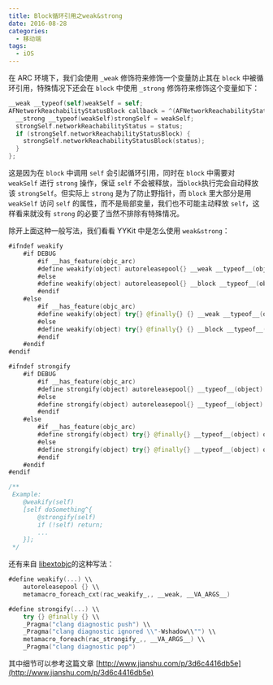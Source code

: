 ```yaml
---
title: Block循环引用之weak&strong
date: 2016-08-28
categories:
  - 移动端
tags:
  - iOS
---
```


在 ARC 环境下，我们会使用 `_weak` 修饰符来修饰一个变量防止其在 `block` 中被循环引用，特殊情况下还会在 `block` 中使用 `_strong` 修饰符来修饰这个变量如下：

```swift
__weak __typeof(self)weakSelf = self;
AFNetworkReachabilityStatusBlock callback = ^(AFNetworkReachabilityStatus status) {
  __strong __typeof(weakSelf)strongSelf = weakSelf;
  strongSelf.networkReachabilityStatus = status;
  if (strongSelf.networkReachabilityStatusBlock) {
    strongSelf.networkReachabilityStatusBlock(status);
  }
};
```

这是因为在 `block` 中调用 `self` 会引起循环引用，同时在 `block` 中需要对 `weakSelf` 进行 `strong` 操作，保证 `self` 不会被释放，当`block`执行完会自动释放该 `strongSelf`。但实际上 `strong` 是为了防止野指针，而 `block` 里大部分是用 `weakSelf` 访问 `self` 的属性，而不是局部变量，我们也不可能主动释放 `self`，这样看来就没有 `strong` 的必要了当然不排除有特殊情况。

除开上面这种一般写法，我们看看 YYKit 中是怎么使用 `weak&strong`：

```swift
#ifndef weakify
    #if DEBUG
        #if __has_feature(objc_arc)
        #define weakify(object) autoreleasepool{} __weak __typeof__(object) weak##_##object = object;
        #else
        #define weakify(object) autoreleasepool{} __block __typeof__(object) block##_##object = object;
        #endif
    #else
        #if __has_feature(objc_arc)
        #define weakify(object) try{} @finally{} {} __weak __typeof__(object) weak##_##object = object;
        #else
        #define weakify(object) try{} @finally{} {} __block __typeof__(object) block##_##object = object;
        #endif
    #endif
#endif

#ifndef strongify
    #if DEBUG
        #if __has_feature(objc_arc)
        #define strongify(object) autoreleasepool{} __typeof__(object) object = weak##_##object;
        #else
        #define strongify(object) autoreleasepool{} __typeof__(object) object = block##_##object;
        #endif
    #else
        #if __has_feature(objc_arc)
        #define strongify(object) try{} @finally{} __typeof__(object) object = weak##_##object;
        #else
        #define strongify(object) try{} @finally{} __typeof__(object) object = block##_##object;
        #endif
    #endif
#endif

/**
 Example:
    @weakify(self)
    [self doSomething^{
        @strongify(self)
        if (!self) return;
        ...
    }];
 */
```

还有来自 [libextobjc](https://github.com/jspahrsummers/libextobjc)的这种写法：

```swift
#define weakify(...) \\
    autoreleasepool {} \\
    metamacro_foreach_cxt(rac_weakify_,, __weak, __VA_ARGS__)

#define strongify(...) \\
    try {} @finally {} \\
    _Pragma("clang diagnostic push") \\
    _Pragma("clang diagnostic ignored \\"-Wshadow\\"") \\
    metamacro_foreach(rac_strongify_,, __VA_ARGS__) \\
    _Pragma("clang diagnostic pop")
```

其中细节可以参考这篇文章 [http://www.jianshu.com/p/3d6c4416db5e](http://www.jianshu.com/p/3d6c4416db5e)

